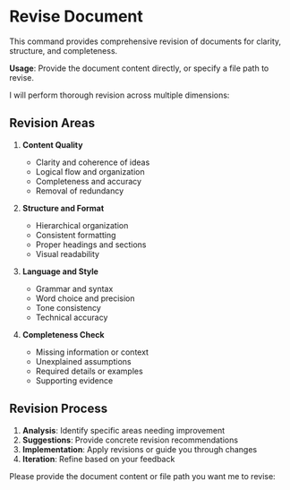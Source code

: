 # Revise Document

This command provides comprehensive revision of documents for clarity, structure, and completeness.

**Usage**: Provide the document content directly, or specify a file path to revise.

I will perform thorough revision across multiple dimensions:

## Revision Areas

1. **Content Quality**
   - Clarity and coherence of ideas
   - Logical flow and organization
   - Completeness and accuracy
   - Removal of redundancy

2. **Structure and Format**
   - Hierarchical organization
   - Consistent formatting
   - Proper headings and sections
   - Visual readability

3. **Language and Style**
   - Grammar and syntax
   - Word choice and precision
   - Tone consistency
   - Technical accuracy

4. **Completeness Check**
   - Missing information or context
   - Unexplained assumptions
   - Required details or examples
   - Supporting evidence

## Revision Process

1. **Analysis**: Identify specific areas needing improvement
2. **Suggestions**: Provide concrete revision recommendations
3. **Implementation**: Apply revisions or guide you through changes
4. **Iteration**: Refine based on your feedback

Please provide the document content or file path you want me to revise:
